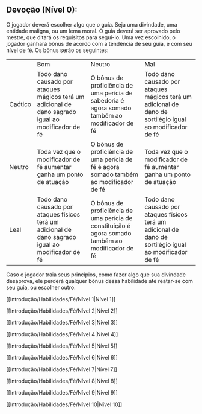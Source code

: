 ## Devoção (Nível 0):

O jogador deverá escolher algo que o guia. Seja uma divindade, uma entidade maligna, ou um lema moral. O guia deverá ser aprovado pelo mestre, que ditará os requisitos para segui-lo. Uma vez escolhido, o jogador ganhará bônus de acordo com a tendência de seu guia, e com seu nível de fé. Os bônus serão os seguintes:

|   |   |   |   |
|---|---|---|---|
||Bom|Neutro|Mal|
|Caótico|Todo dano causado por ataques mágicos terá um adicional de dano sagrado igual ao modificador de fé|O bônus de proficiência de uma perícia de sabedoria é agora somado também ao modificador de fé|Todo dano causado por ataques mágicos terá um adicional de dano de sortilégio igual ao modificador de fé|
|Neutro|Toda vez que o modificador de fé aumentar ganha um ponto de atuação|O bônus de proficiência de uma perícia de fé é agora somado também ao modificador de fé|Toda vez que o modificador de fé aumentar ganha um ponto de atuação|
|Leal|Todo dano causado por ataques físicos terá um adicional de dano sagrado igual ao modificador de fé|O bônus de proficiência de uma perícia de constituição é agora somado também ao modificador de fé|Todo dano causado por ataques físicos terá um adicional de dano de sortilégio igual ao modificador de fé|

Caso o jogador traia seus princípios, como fazer algo que sua divindade desaprova, ele perderá qualquer bônus dessa habilidade até reatar-se com seu guia, ou escolher outro.

[[Introdução/Habilidades/Fé/Nível 1|Nível 1]]

[[Introdução/Habilidades/Fé/Nível 2|Nível 2]]

[[Introdução/Habilidades/Fé/Nível 3|Nível 3]]

[[Introdução/Habilidades/Fé/Nível 4|Nível 4]]

[[Introdução/Habilidades/Fé/Nível 5|Nível 5]]

[[Introdução/Habilidades/Fé/Nível 6|Nível 6]]

[[Introdução/Habilidades/Fé/Nível 7|Nível 7]]

[[Introdução/Habilidades/Fé/Nível 8|Nível 8]]

[[Introdução/Habilidades/Fé/Nível 9|Nível 9]]

[[Introdução/Habilidades/Fé/Nível 10|Nível 10]]